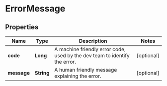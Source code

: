
# ErrorMessage

## Properties
Name | Type | Description | Notes
------------ | ------------- | ------------- | -------------
**code** | **Long** | A machine friendly error code, used by the dev team to identify the error. |  [optional]
**message** | **String** | A human friendly message explaining the error. |  [optional]



